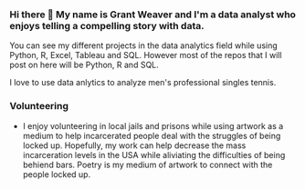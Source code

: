 ### Hi there 👋 My name is Grant Weaver and I'm a data analyst who enjoys telling a compelling story with data.

You can see my different projects in the data analytics field while using Python, R, Excel, Tableau and SQL. However most of the repos that I will post on here will be Python, R and SQL. 

I love to use data anlytics to analyze men's professional singles tennis. 

### Volunteering
- I enjoy volunteering in local jails and prisons while using artwork as a medium to help incarcerated people deal with the struggles of being locked up. Hopefully, my work can help decrease the mass incarceration levels in the USA while aliviating the difficulties of being behiend bars. Poetry is my medium of artwork to connect with the people locked up. 
